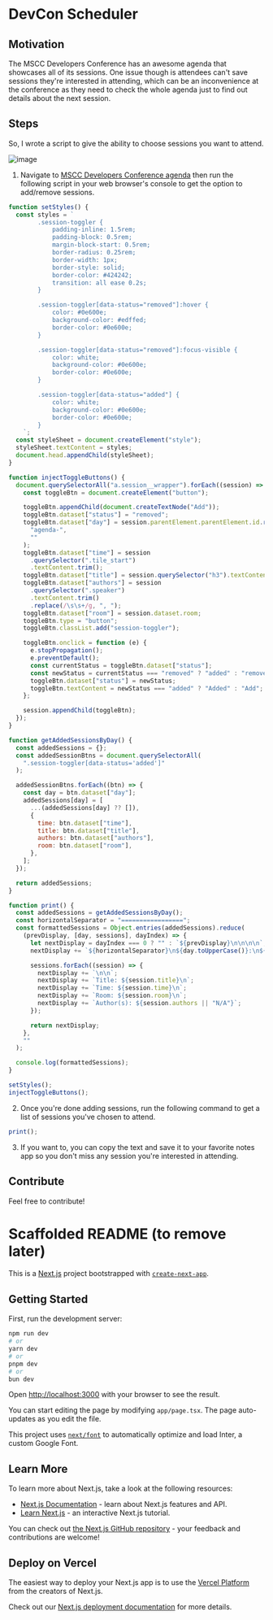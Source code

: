 # DevCon Scheduler

## Motivation

The MSCC Developers Conference has an awesome agenda that showcases all of its sessions. One issue though is attendees can't save sessions they're interested in attending, which can be an inconvenience at the conference as they need to check the whole agenda just to find out details about the next session.

## Steps

So, I wrote a script to give the ability to choose sessions you want to attend.

![image](https://github.com/user-attachments/assets/f8118d93-d167-4e12-9715-e52754724dea)

1. Navigate to [MSCC Developers Conference agenda](https://conference.mscc.mu/agenda) then run the following script in your web browser's console to get the option to add/remove sessions.

```js
function setStyles() {
  const styles = `
        .session-toggler {
            padding-inline: 1.5rem;
            padding-block: 0.5rem;
            margin-block-start: 0.5rem;
            border-radius: 0.25rem;
            border-width: 1px;
            border-style: solid;
            border-color: #424242;
            transition: all ease 0.2s;
        }

        .session-toggler[data-status="removed"]:hover {
            color: #0e600e;
            background-color: #edffed;
            border-color: #0e600e;
        }

        .session-toggler[data-status="removed"]:focus-visible {
            color: white;
            background-color: #0e600e;
            border-color: #0e600e;
        }

        .session-toggler[data-status="added"] {
            color: white;
            background-color: #0e600e;
            border-color: #0e600e;
        }
    `;
  const styleSheet = document.createElement("style");
  styleSheet.textContent = styles;
  document.head.appendChild(styleSheet);
}

function injectToggleButtons() {
  document.querySelectorAll("a.session__wrapper").forEach((session) => {
    const toggleBtn = document.createElement("button");

    toggleBtn.appendChild(document.createTextNode("Add"));
    toggleBtn.dataset["status"] = "removed";
    toggleBtn.dataset["day"] = session.parentElement.parentElement.id.replace(
      "agenda-",
      ""
    );
    toggleBtn.dataset["time"] = session
      .querySelector(".tile_start")
      .textContent.trim();
    toggleBtn.dataset["title"] = session.querySelector("h3").textContent.trim();
    toggleBtn.dataset["authors"] = session
      .querySelector(".speaker")
      .textContent.trim()
      .replace(/\s\s+/g, ", ");
    toggleBtn.dataset["room"] = session.dataset.room;
    toggleBtn.type = "button";
    toggleBtn.classList.add("session-toggler");

    toggleBtn.onclick = function (e) {
      e.stopPropagation();
      e.preventDefault();
      const currentStatus = toggleBtn.dataset["status"];
      const newStatus = currentStatus === "removed" ? "added" : "removed";
      toggleBtn.dataset["status"] = newStatus;
      toggleBtn.textContent = newStatus === "added" ? "Added" : "Add";
    };

    session.appendChild(toggleBtn);
  });
}

function getAddedSessionsByDay() {
  const addedSessions = {};
  const addedSessionBtns = document.querySelectorAll(
    ".session-toggler[data-status='added']"
  );

  addedSessionBtns.forEach((btn) => {
    const day = btn.dataset["day"];
    addedSessions[day] = [
      ...(addedSessions[day] ?? []),
      {
        time: btn.dataset["time"],
        title: btn.dataset["title"],
        authors: btn.dataset["authors"],
        room: btn.dataset["room"],
      },
    ];
  });

  return addedSessions;
}

function print() {
  const addedSessions = getAddedSessionsByDay();
  const horizontalSeparator = "=================";
  const formattedSessions = Object.entries(addedSessions).reduce(
    (prevDisplay, [day, sessions], dayIndex) => {
      let nextDisplay = dayIndex === 0 ? "" : `${prevDisplay}\n\n\n\n`;
      nextDisplay += `${horizontalSeparator}\n${day.toUpperCase()}:\n${horizontalSeparator}`;

      sessions.forEach((session) => {
        nextDisplay += `\n\n`;
        nextDisplay += `Title: ${session.title}\n`;
        nextDisplay += `Time: ${session.time}\n`;
        nextDisplay += `Room: ${session.room}\n`;
        nextDisplay += `Author(s): ${session.authors || "N/A"}`;
      });

      return nextDisplay;
    },
    ""
  );

  console.log(formattedSessions);
}

setStyles();
injectToggleButtons();
```

2. Once you're done adding sessions, run the following command to get a list of sessions you've chosen to attend.

```js
print();
```

3. If you want to, you can copy the text and save it to your favorite notes app so you don't miss any session you're interested in attending.

## Contribute

Feel free to contribute!

# Scaffolded README (to remove later)

This is a [Next.js](https://nextjs.org/) project bootstrapped with [`create-next-app`](https://github.com/vercel/next.js/tree/canary/packages/create-next-app).

## Getting Started

First, run the development server:

```bash
npm run dev
# or
yarn dev
# or
pnpm dev
# or
bun dev
```

Open [http://localhost:3000](http://localhost:3000) with your browser to see the result.

You can start editing the page by modifying `app/page.tsx`. The page auto-updates as you edit the file.

This project uses [`next/font`](https://nextjs.org/docs/basic-features/font-optimization) to automatically optimize and load Inter, a custom Google Font.

## Learn More

To learn more about Next.js, take a look at the following resources:

- [Next.js Documentation](https://nextjs.org/docs) - learn about Next.js features and API.
- [Learn Next.js](https://nextjs.org/learn) - an interactive Next.js tutorial.

You can check out [the Next.js GitHub repository](https://github.com/vercel/next.js/) - your feedback and contributions are welcome!

## Deploy on Vercel

The easiest way to deploy your Next.js app is to use the [Vercel Platform](https://vercel.com/new?utm_medium=default-template&filter=next.js&utm_source=create-next-app&utm_campaign=create-next-app-readme) from the creators of Next.js.

Check out our [Next.js deployment documentation](https://nextjs.org/docs/deployment) for more details.
